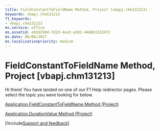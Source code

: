 ```yaml
---
title: FieldConstantToFieldName Method, Project [vbapj.chm131213]
keywords: vbapj.chm131213
f1_keywords:
- vbapj.chm131213
ms.service: office
ms.assetid: e93d298d-7d2d-4ea3-a3d2-446863323472
ms.date: 06/08/2017
ms.localizationpriority: medium
---
```



# FieldConstantToFieldName Method, Project [vbapj.chm131213]

Hi there! You have landed on one of our F1 Help redirector pages. Please select the topic you were looking for below.

[Application.FieldConstantToFieldName Method (Project)](https://msdn.microsoft.com/library/b8e55035-64e8-fda5-4ad6-9f5e51a55181%28Office.15%29.aspx)

[Application.DurationValue Method (Project)](https://msdn.microsoft.com/library/745acbd3-600c-1179-1d61-be0dab88cdf5%28Office.15%29.aspx)

[!include[Support and feedback](~/includes/feedback-boilerplate.md)]